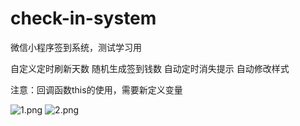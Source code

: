 # check-in-system
微信小程序签到系统，测试学习用

自定义定时刷新天数
随机生成签到钱数
自动定时消失提示
自动修改样式

注意：回调函数this的使用，需要新定义变量

![1.png](http://120.79.164.198/file/githubImage/1.png)
![2.png](http://120.79.164.198/file/githubImage/2.png)
